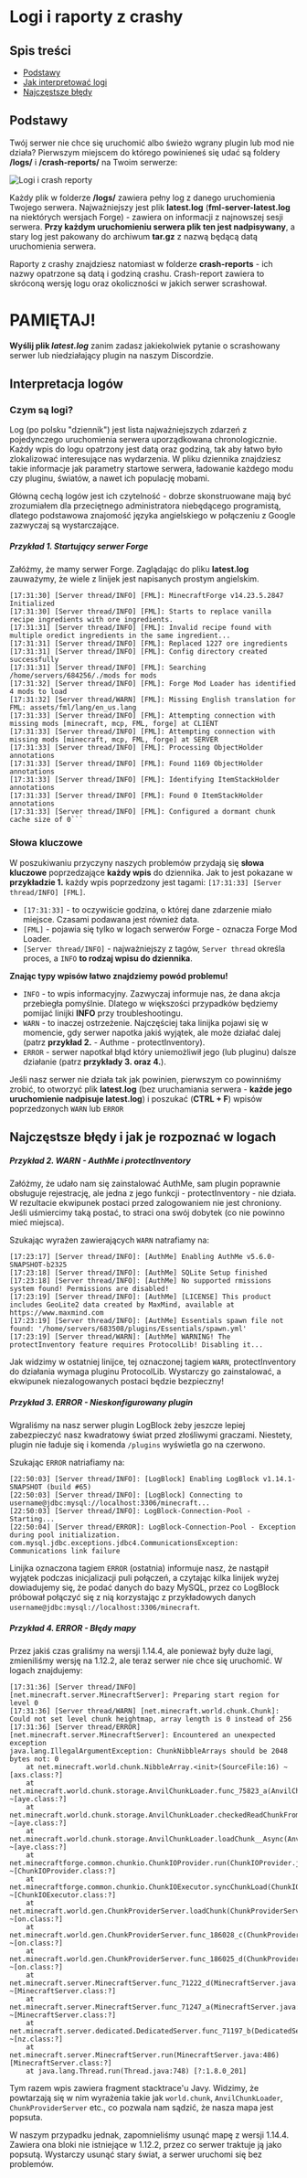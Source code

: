 Logi i raporty z crashy
=====================

Spis treści
-----------

* [Podstawy](#podstawy)
* [Jak interpretować logi](#interpretacja)
* [Najczęstsze błędy](#bledy)

<a name="podstawy"><h2>Podstawy</h2></a>

Twój serwer nie chce się uruchomić albo świeżo wgrany plugin lub mod nie działa? Pierwszym miejscem do którego powinieneś się udać są foldery **/logs/** i **/crash-reports/** na Twoim serwerze:

![Logi i crash reporty](img/logi.png)

Każdy plik w folderze **/logs/** zawiera pełny log z danego uruchomienia Twojego serwera. Najważniejszy jest plik **latest.log** (**fml-server-latest.log** na niektórych wersjach Forge) - zawiera on informacji z najnowszej sesji serwera. **Przy każdym uruchomieniu serwera plik ten jest nadpisywany**, a stary log jest pakowany do archiwum **tar.gz** z nazwą będącą datą uruchomienia serwera.

Raporty z crashy znajdziesz natomiast w folderze **crash-reports** - ich nazwy opatrzone są datą i godziną crashu. Crash-report zawiera to skróconą wersję logu oraz okoliczności w jakich serwer scrashował.

# PAMIĘTAJ!
**Wyślij plik *latest.log*** zanim zadasz jakiekolwiek pytanie o scrashowany serwer lub niedziałający plugin na naszym Discordzie.

<a name="interpretacja"><h2>Interpretacja logów</h2></a>

<h3>Czym są logi?</h3>

Log (po polsku "dziennik") jest lista najważniejszych zdarzeń z pojedynczego uruchomienia serwera uporządkowana chronologicznie. Każdy wpis do logu opatrzony jest datą oraz godziną, tak aby łatwo było zlokalizować interesujące nas wydarzenia.
W pliku dziennika znajdziesz takie informacje jak parametry startowe serwera, ładowanie każdego modu czy pluginu, światów, a nawet ich populację mobami.

Główną cechą logów jest ich czytelność - dobrze skonstruowane mają być zrozumiałem dla przeciętnego administratora niebędącego programistą, dlatego podstawowa znajomość języka angielskiego w połączeniu z Google zazwyczaj są wystarczające.


 <h5>Przykład 1. Startujący serwer Forge</h5>

 Załóżmy, że mamy serwer Forge. Zaglądając do pliku **latest.log** zauważymy, że wiele z linijek jest napisanych prostym angielskim.

    [17:31:30] [Server thread/INFO] [FML]: MinecraftForge v14.23.5.2847 Initialized
    [17:31:30] [Server thread/INFO] [FML]: Starts to replace vanilla recipe ingredients with ore ingredients.
    [17:31:31] [Server thread/INFO] [FML]: Invalid recipe found with multiple oredict ingredients in the same ingredient...
    [17:31:31] [Server thread/INFO] [FML]: Replaced 1227 ore ingredients
    [17:31:31] [Server thread/INFO] [FML]: Config directory created successfully
    [17:31:31] [Server thread/INFO] [FML]: Searching /home/servers/684256/./mods for mods
    [17:31:32] [Server thread/INFO] [FML]: Forge Mod Loader has identified 4 mods to load
    [17:31:32] [Server thread/WARN] [FML]: Missing English translation for FML: assets/fml/lang/en_us.lang
    [17:31:33] [Server thread/INFO] [FML]: Attempting connection with missing mods [minecraft, mcp, FML, forge] at CLIENT
    [17:31:33] [Server thread/INFO] [FML]: Attempting connection with missing mods [minecraft, mcp, FML, forge] at SERVER
    [17:31:33] [Server thread/INFO] [FML]: Processing ObjectHolder annotations
    [17:31:33] [Server thread/INFO] [FML]: Found 1169 ObjectHolder annotations
    [17:31:33] [Server thread/INFO] [FML]: Identifying ItemStackHolder annotations
    [17:31:33] [Server thread/INFO] [FML]: Found 0 ItemStackHolder annotations
    [17:31:33] [Server thread/INFO] [FML]: Configured a dormant chunk cache size of 0```

<h3>Słowa kluczowe</h3>

W poszukiwaniu przyczyny naszych problemów przydają się **słowa kluczowe** poprzedzające **każdy wpis** do dziennika. Jak to jest pokazane w **przykładzie 1.** każdy wpis poprzedzony jest tagami: `[17:31:33] [Server thread/INFO] [FML]`.
* `[17:31:33]` - to oczywiście godzina, o której dane zdarzenie miało miejsce. Czasami podawana jest również data.
* `[FML]` - pojawia się tylko w logach serwerów Forge - oznacza Forge Mod Loader.
* `[Server thread/INFO]` - najważniejszy z tagów, `Server thread` określa proces, a `INFO` **to rodzaj wpisu do dziennika**.

**Znając typy wpisów łatwo znajdziemy powód problemu!**
* `INFO` - to wpis informacyjny. Zazwyczaj informuje nas, że dana akcja przebiegła pomyślnie. Dlatego w większości przypadków będziemy pomijać linijki **INFO** przy troubleshootingu.
* `WARN` - to inaczej ostrzeżenie. Najczęściej taka linijka pojawi się w momencie, gdy serwer napotka jakiś wyjątek, ale może działać dalej (patrz **przykład 2.** - Authme - protectInventory).
* `ERROR` - serwer napotkał błąd który uniemożliwił jego (lub pluginu) dalsze działanie (patrz **przykłady 3. oraz 4.**).


Jeśli nasz serwer nie działa tak jak powinien, pierwszym co powinniśmy zrobić, to otworzyć plik **latest.log** (bez uruchamiania serwera - **każde jego uruchomienie nadpisuje latest.log**) i poszukać (**CTRL + F**) wpisów poprzedzonych `WARN` lub `ERROR`

<a name="bledy"><h2>Najczęstsze błędy i jak je rozpoznać w logach</h2></a>

<h5>Przykład 2. WARN - AuthMe i protectInventory</h5>

Załóżmy, że udało nam się zainstalować AuthMe, sam plugin poprawnie obsługuje rejestrację, ale jedna z jego funkcji - protectInventory - nie działa. W rezultacie ekwipunek postaci przed zalogowaniem nie jest chroniony. Jeśli uśmiercimy taką postać, to straci ona swój dobytek (co nie powinno mieć miejsca).

Szukając wyrażen zawierających `WARN` natrafiamy na:

    [17:23:17] [Server thread/INFO]: [AuthMe] Enabling AuthMe v5.6.0-SNAPSHOT-b2325
    [17:23:18] [Server thread/INFO]: [AuthMe] SQLite Setup finished
    [17:23:18] [Server thread/INFO]: [AuthMe] No supported rmissions system found! Permissions are disabled!
    [17:23:19] [Server thread/INFO]: [AuthMe] [LICENSE] This product includes GeoLite2 data created by MaxMind, available at https://www.maxmind.com
    [17:23:19] [Server thread/INFO]: [AuthMe] Essentials spawn file not found: '/home/servers/683508/plugins/Essentials/spawn.yml'
    [17:23:19] [Server thread/WARN]: [AuthMe] WARNING! The protectInventory feature requires ProtocolLib! Disabling it...

Jak widzimy w ostatniej linijce, tej oznaczonej tagiem `WARN`, protectInventory do działania wymaga pluginu ProtocolLib. Wystarczy go zainstalować, a ekwipunek niezalogowanych postaci będzie bezpieczny!

<h5>Przykład 3. ERROR - Nieskonfigurowany plugin</h5>

Wgraliśmy na nasz serwer plugin LogBlock żeby jeszcze lepiej zabezpieczyć nasz kwadratowy świat przed złośliwymi graczami. Niestety, plugin nie ładuje się i komenda `/plugins` wyświetla go na czerwono.

Szukając `ERROR` natriafiamy na:

    [22:50:03] [Server thread/INFO]: [LogBlock] Enabling LogBlock v1.14.1-SNAPSHOT (build #65)
    [22:50:03] [Server thread/INFO]: [LogBlock] Connecting to username@jdbc:mysql://localhost:3306/minecraft...
    [22:50:03] [Server thread/INFO]: LogBlock-Connection-Pool - Starting...
    [22:50:04] [Server thread/ERROR]: LogBlock-Connection-Pool - Exception during pool initialization.
    com.mysql.jdbc.exceptions.jdbc4.CommunicationsException: Communications link failure

Linijka oznaczona tagiem `ERROR` (ostatnia) informuje nasz, że nastąpił wyjątek podczas inicjalizacji puli połączeń, a czytając kilka linijek wyżej dowiadujemy się, że podać danych do bazy MySQL, przez co LogBlock próbował połączyć się z nią korzystając z przykładowych danych `username@jdbc:mysql://localhost:3306/minecraft`.

<h5>Przykład 4. ERROR - Błędy mapy</h5>

Przez jakiś czas graliśmy na wersji 1.14.4, ale ponieważ były duże lagi, zmieniliśmy wersję na 1.12.2, ale teraz serwer nie chce się uruchomić. W logach znajdujemy:

    [17:31:36] [Server thread/INFO] [net.minecraft.server.MinecraftServer]: Preparing start region for level 0
    [17:31:36] [Server thread/WARN] [net.minecraft.world.chunk.Chunk]: Could not set level chunk heightmap, array length is 0 instead of 256
    [17:31:36] [Server thread/ERROR] [net.minecraft.server.MinecraftServer]: Encountered an unexpected exception
    java.lang.IllegalArgumentException: ChunkNibbleArrays should be 2048 bytes not: 0
    	at net.minecraft.world.chunk.NibbleArray.<init>(SourceFile:16) ~[axs.class:?]
    	at net.minecraft.world.chunk.storage.AnvilChunkLoader.func_75823_a(AnvilChunkLoader.java:450) ~[aye.class:?]
    	at net.minecraft.world.chunk.storage.AnvilChunkLoader.checkedReadChunkFromNBT__Async(AnvilChunkLoader.java:129) ~[aye.class:?]
    	at net.minecraft.world.chunk.storage.AnvilChunkLoader.loadChunk__Async(AnvilChunkLoader.java:93) ~[aye.class:?]
    	at net.minecraftforge.common.chunkio.ChunkIOProvider.run(ChunkIOProvider.java:70) ~[ChunkIOProvider.class:?]
    	at net.minecraftforge.common.chunkio.ChunkIOExecutor.syncChunkLoad(ChunkIOExecutor.java:92) ~[ChunkIOExecutor.class:?]
    	at net.minecraft.world.gen.ChunkProviderServer.loadChunk(ChunkProviderServer.java:118) ~[on.class:?]
    	at net.minecraft.world.gen.ChunkProviderServer.func_186028_c(ChunkProviderServer.java:89) ~[on.class:?]
    	at net.minecraft.world.gen.ChunkProviderServer.func_186025_d(ChunkProviderServer.java:135) ~[on.class:?]
    	at net.minecraft.server.MinecraftServer.func_71222_d(MinecraftServer.java:344) ~[MinecraftServer.class:?]
    	at net.minecraft.server.MinecraftServer.func_71247_a(MinecraftServer.java:314) ~[MinecraftServer.class:?]
    	at net.minecraft.server.dedicated.DedicatedServer.func_71197_b(DedicatedServer.java:270) ~[nz.class:?]
    	at net.minecraft.server.MinecraftServer.run(MinecraftServer.java:486) [MinecraftServer.class:?]
    	at java.lang.Thread.run(Thread.java:748) [?:1.8.0_201]

Tym razem wpis zawiera fragment stacktrace'u Javy. Widzimy, że powtarzają się w nim wyrażenia takie jak `world.chunk`, `AnvilChunkLoader`, `ChunkProviderServer` etc., co pozwala nam sądzić, że nasza mapa jest popsuta.

W naszym przypadku jednak, zapomnieliśmy usunąć mapę z wersji 1.14.4. Zawiera ona bloki nie istniejące w 1.12.2, przez co serwer traktuje ją jako popsutą. Wystarczy usunąć stary świat, a serwer uruchomi się bez problemów.
